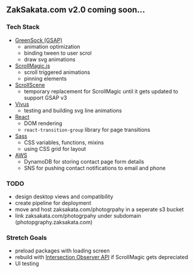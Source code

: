 ## ZakSakata.com v2.0 coming soon...

### Tech Stack
- [GreenSock (GSAP)](https://greensock.com/docs/v3)
  - animation optimization
  - binding tween to user scrol
  - draw svg animations
- [ScrollMagic.js](https://scrollmagic.io/docs/index.html)
  - scroll triggered animations
  - pinning elements
- [ScrollScene](https://github.com/jonkwheeler/ScrollScene)
  - temporary replacement for ScrollMagic until it gets updated to support GSAP v3
- [Vivus](https://maxwellito.github.io/vivus/)
  - testing and building svg line animations
- [React](https://reactjs.org/docs/getting-started.html)
  - DOM rendering
  - `react-transition-group` library for page transitions
- [Sass](https://sass-lang.com/documentation)
  - CSS variables, functions, mixins
  - using CSS grid for layout
- [AWS](https://docs.aws.amazon.com/AWSJavaScriptSDK/latest/)
  - DynamoDB for storing contact page form details
  - SNS for pushing contact notifications to email and phone

### TODO
- design desktop views and compatibility
- create pipeline for deployment
- move and host zaksakata.com/photogrpahy in a seperate s3 bucket
- link zaksakata.com/photogrpahy under subdomain (photopgraphy.zaksakata.com)

### Stretch Goals
- preload packages with loading screen
- rebuild with [Intersection Observer API](https://developer.mozilla.org/en-US/docs/Web/API/Intersection_Observer_API) if ScrollMagic gets depreciated
- UI testing